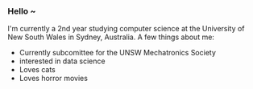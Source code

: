 ### Hello ~

I'm currently a 2nd year studying computer science at the University of New South Wales in Sydney, Australia.
A few things about me:
* Currently subcomittee for the UNSW Mechatronics Society
* interested in data science
* Loves cats
* Loves horror movies

<!--
**ericnd/ericnd** is a ✨ _special_ ✨ repository because its `README.md` (this file) appears on your GitHub profile.

Here are some ideas to get you started:

- 🔭 I’m currently working on ...
- 🌱 I’m currently learning ...
- 👯 I’m looking to collaborate on ...
- 🤔 I’m looking for help with ...
- 💬 Ask me about ...
- 📫 How to reach me: ...
- 😄 Pronouns: ...
- ⚡ Fun fact: ...
-->
